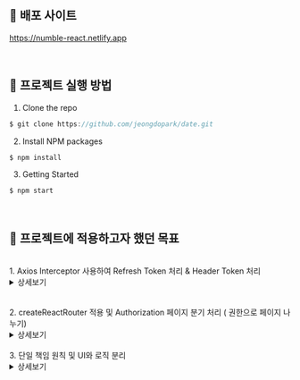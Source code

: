 <br/>

## 📌 배포 사이트

https://numble-react.netlify.app

<br>

## 📌 프로젝트 실행 방법

1. Clone the repo

```javascript
$ git clone https://github.com/jeongdopark/date.git
```

2. Install NPM packages

```javascript
$ npm install
```

3. Getting Started

```javascript
$ npm start
```

<br/>

## 📌 프로젝트에 적용하고자 했던 목표

<br>
1. Axios Interceptor 사용하여 Refresh Token 처리 & Header Token 처리
<details>
<summary>상세보기</summary>
<div>

```ts
// client.ts

instance.interceptors.request.use(
  (config: InternalAxiosRequestConfig): InternalAxiosRequestConfig => {
    const accesstoken = token.get(ACCESS_TOKEN)
    if (accesstoken !== null)
      Object.assign(config.headers, { authorization: `${accesstoken}` })
    return config
  },

  (error) => {
    return Promise.reject(error)
  },
)
```

API 호출 시 헤더에 입력해야하는 accesstoken을 interceptors로 일괄 처리했습니다.

```ts
// client.ts
instance.interceptors.response.use(
  function (response) {
    // Any status code that lie within the range of 2xx cause this function to trigger
    // Do something with response data
    // console.log('get response', response)
    return response
  },
  async (error) => {
    const {
      config,
      response: { status },
    } = error

    // 만료된 토큰일 경우
    if (status === 419) {
      const originalRequest = config
      const refreshToken = storage.get(REFRESH_TOKEN)
      // refresh token Post API 호출
      return await instance
        .post(ApiUrl.refreshToken, {
          refresh: refreshToken,
        })
        .then((res) => {
          if (res.status === 200) {
            storage.set(ACCESS_TOKEN, res.data[ACCESS_TOKEN])
            originalRequest.header.authorization = res.data[ACCESS_TOKEN]
            return axios(originalRequest)
          }
        })
    }

    toast(error.response.data.message)
    return Promise.reject(error)
  },
)
```

accesstoken 만료되었을 경우
axios interceptors로 refreshToken 처리를 했습니다.

</div>
</details>

<br>
<br>
2. createReactRouter 적용 및 Authorization 페이지 분기 처리 ( 권한으로 페이지 나누기)
<details>
<summary>상세보기</summary>
<div>

```ts
// Auth.tsx
const router = createBrowserRouter([
  {
    path: '/',
    element: <Auth />,
    children: [
      {
        path: '',
        element: <Main />,
      },
      {
        path: PATH_NAME.SIGN_IN,
        element: <SignIn />,
      },
      {
        path: PATH_NAME.SIGN_UP,
        element: <SignUp />,
      },
      {
        path: PATH_NAME.MYPAGE,
        element: <MyPage />,
      },
      {
        path: PATH_NAME.LIKELIST,
        element: <LikeList />,
      },
      {
        path: PATH_NAME.CHOICE,
        element: <Choice />,
      },
    ],
  },
])
```

createBrowserRouter 적용해 봤습니다.

```ts
//index.tsx
const PRIVATE_ROUTES = [PATH_NAME.LIKELIST, PATH_NAME.MYPAGE, PATH_NAME.CHOICE]
const PUBLIC_ROUTES = [PATH_NAME.MAIN, PATH_NAME.SIGN_IN, PATH_NAME.SIGN_UP]

const Auth = () => {
  const { pathname } = useLocation()

  const accessToken = token.get(ACCESS_TOKEN)
  const isPrivateRoute = PRIVATE_ROUTES.includes(pathname)
  const isPublicRoute = PUBLIC_ROUTES.includes(pathname)

  if (isPrivateRoute) {
    if (!accessToken) {
      return <Navigate to={PATH_NAME.SIGN_IN} />
    }
    return (
      <React.Fragment>
        <Outlet />
        <Footer />
      </React.Fragment>
    )
  }

  if (isPublicRoute) {
    if (accessToken) {
      return <Navigate to={PATH_NAME.MYPAGE} />
    }
    return <Outlet />
  }

  return <NotFound />
}
```

가장 최상단에 Auth 컴포넌트를 두고 accessToken 체크를 했습니다.

</div>
</details>
<br>
3. 단일 책임 원칙 및 UI와 로직 분리
<details>
<summary>상세보기</summary>
<div>
하나의 컴포넌트는 하나의 책임만을 담당하도록 고민을 했습니다. <br>
custom hook을 적극적으로 활용하여 UI와 로직을 분리시키고 <br> 컴포넌트의 목적이 명확하게 드러나는 방향으로 설계하기 위한 노력을 했습니다.

<br>
이번 프로젝트에서 구현한 로그인 페이지를 예시로 들겠습니다.

```ts
// pages/Signin.tsx

const SignIn = () => {
  const navigate = useNavigate()
  return (
    <S.Container>
      <S.Title>Sign In</S.Title>
      <SignInForm />
      <S.Button onClick={() => navigate(PATH_NAME.SIGN_UP)}>
        Go Sign Up
      </S.Button>
    </S.Container>
  )
}
```

스타일 파일을 따로 분리하였습니다. <br>
S.dot 네이밍을 활용하여 스타일 컴포넌트를 구분지었습니다. <br>
<br>
SignIn 컴포넌트는 (Title, SignInForm, Button)컴포넌트로 이루어져 있음을 한 눈에 파악이 가능합니다. <br>
<br>
이어서 SignInForm 컴포넌트를 보면

```ts
const SignInForm = () => {
  const [inputValue, inputOnChange, warnMessage, valid] = useValidate()
  const { handleSubmit } = useHandleSubmit(inputValue, SIGN_IN)

  return (
    <S.FormContainer onSubmit={handleSubmit}>
      <FormElement
        type={USER_ID}
        inputOnChange={inputOnChange}
        warnMessage={warnMessage}
      />
      <FormElement
        type={PASSWORD}
        inputOnChange={inputOnChange}
        warnMessage={warnMessage}
      />
      <S.Button disabled={valid}>SignIn</S.Button>
    </S.FormContainer>
  )
}
```

custom Hook을 사용하여 UI와 로직을 명확하게 분리했습니다 <br>
(FormElement, Button)컴포넌트로 이루어져 있음을 쉽게 파악 가능합니다.

useHandleSubmit hook은 회원가입 로직에서도 사용되는 재사용 가능한 훅입니다.
custom hook을 사용함으로써 불필요하게 반복되는 코드를 줄일 수 있었습니다.

</div>
</details>
